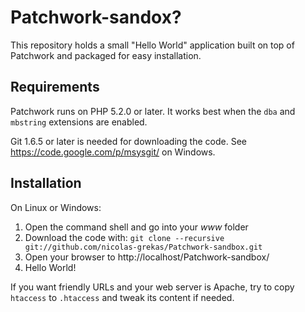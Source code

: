 Patchwork-sandox?
=================

This repository holds a small "Hello World" application built on top of Patchwork and packaged for easy installation.

Requirements
------------

Patchwork runs on PHP 5.2.0 or later. It works best when the `dba` and `mbstring` extensions are enabled.

Git 1.6.5 or later is needed for downloading the code. See https://code.google.com/p/msysgit/ on Windows.

Installation
------------

On Linux or Windows:

 1. Open the command shell and go into your _www_ folder
 3. Download the code with:
    `git clone --recursive git://github.com/nicolas-grekas/Patchwork-sandbox.git`
 4. Open your browser to http://localhost/Patchwork-sandbox/
 5. Hello World!

If you want friendly URLs and your web server is Apache,
try to copy `htaccess` to `.htaccess` and tweak its content if needed.
